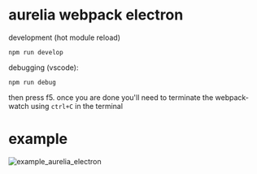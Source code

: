 # aurelia webpack electron

development (hot module reload)

```
npm run develop
```

debugging (vscode): 
```
npm run debug
```
then press f5. once you are done you'll need to terminate the webpack-watch using `ctrl+C` in the terminal

# example

![example_aurelia_electron](https://cloud.githubusercontent.com/assets/3584509/24791596/a76a645e-1b72-11e7-93b1-4bca739c79c0.gif)
